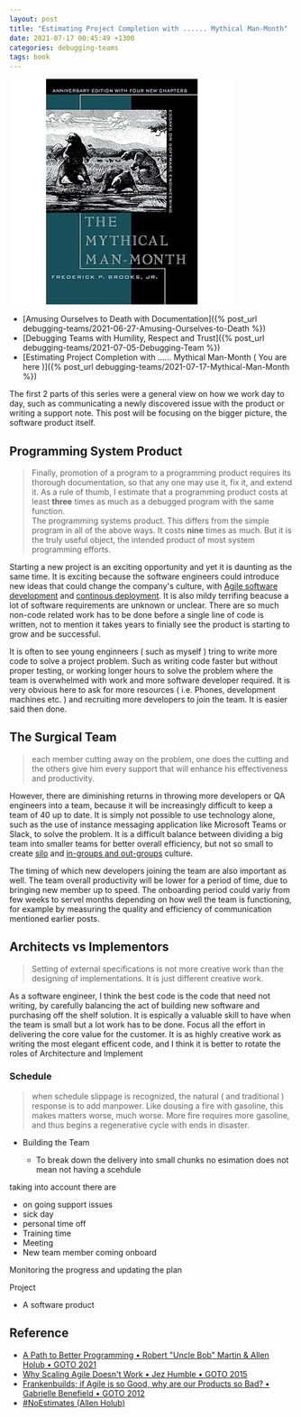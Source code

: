 ```yaml
---
layout: post
title: "Estimating Project Completion with ...... Mythical Man-Month"
date: 2021-07-17 00:45:49 +1300
categories: debugging-teams
tags: book
---
```


![Mythical Man Month](/assets/book/mythical-man-month.jpg)

- [Amusing Ourselves to Death with Documentation]({% post_url debugging-teams/2021-06-27-Amusing-Ourselves-to-Death %})
- [Debugging Teams with Humility, Respect and Trust]({% post_url debugging-teams/2021-07-05-Debugging-Team %})
- [Estimating Project Completion with ...... Mythical Man-Month ( You are here )]({% post_url debugging-teams/2021-07-17-Mythical-Man-Month %})

The first 2 parts of this series were a general view on how we work day to day, such as communicating a newly discovered issue with the product or writing a support note. This post will be focusing on the bigger picture, the software product itself.

## Programming System Product

> Finally, promotion of a program to a programming product requires its thorough documentation, so that any one may use it, fix it, and extend it. As a rule of thumb, I estimate that a programming product costs at least **three** times as much as a debugged program with the same function.  
> The programming systems product. This differs from the simple program in all of the above ways. It costs **nine** times as much. But it is the truly useful object, the intended product of most system programming efforts.

Starting a new project is an exciting opportunity and yet it is daunting as the same time. It is exciting because the software engineers could introduce new ideas that could change the company's culture, with [Agile software development](http://agilemanifesto.org) and [continous deployment](https://www.atlassian.com/continuous-delivery/principles/continuous-integration-vs-delivery-vs-deployment). It is also mildy terrifing beacuse a lot of software requirements are unknown or unclear. There are so much non-code related work has to be done before a single line of code is written, not to mention it takes years to finially see the product is starting to grow and be successful.

It is often to see young enginneers ( such as myself ) tring to write more code to solve a project problem. Such as writing code faster but without proper testing, or working longer hours to solve the problem where the team is overwhelmed with work and more software developer required. It is very obvious here to ask for more resources ( i.e. Phones, development machines etc. ) and recruiting more developers to join the team. It is easier said then done.

## The Surgical Team 

> each member cutting away on the problem, one does the cutting and the others give him every support that will enhance his effectiveness and productivity.

However, there are diminishing returns in throwing more developers or QA engineers into a team, because it will be increasingly difficult to keep a team of 40 up to date. It is simply not possible to use technology alone, such as the use of instance messaging application like Microsoft Teams or Slack, to solve the problem. It is a difficult balance between dividing a big team into smaller teams for better overall efficiency, but not so small to create [silo](https://en.wikipedia.org/wiki/Information_silo) and [in-groups and out-groups](https://en.wikipedia.org/wiki/In-group_and_out-group) culture.

The timing of which new developers joining the team are also important as well. The team overall productivity will be lower for a period of time, due to bringing new member up to speed. The onboarding period could variy from few weeks to servel months depending on how well the team is functioning, for example by measuring the quality and efficiency of communication mentioned earlier posts.

## Architects vs Implementors

> Setting of external specifications is not more creative work than the designing of implementations. It is just different creative work.

As a software engineer, I think the best code is the code that need not writing, by carefully balancing the act of building new software and purchasing off the shelf solution. It is espically a valuable skill to have when the team is small but a lot work has to be done. Focus all the effort in delivering the core value for the customer. It is as highly creative work as writing the most elegant efficent code, and I think it is better to rotate the roles of Architecture and Implement

### Schedule 

> when schedule slippage is recognized, the natural ( and traditional ) response is to add manpower. Like dousing a fire with gasoline, this makes matters worse, much worse. More fire requires more gasoline, and thus begins a regenerative cycle with ends in disaster.



- Building the Team


  - To break down the delivery into small chunks
no esimation does not mean not having a scehdule

taking into account there are
- on going support issues
- sick day
- personal time off
- Training time
- Meeting
- New team member coming onboard

Monitoring the progress and updating the plan


Project
- A software product 

## Reference

- [A Path to Better Programming • Robert "Uncle Bob" Martin & Allen Holub • GOTO 2021](https://youtu.be/QnmRpHFoYLk)
- [Why Scaling Agile Doesn't Work • Jez Humble • GOTO 2015](https://youtu.be/2zYxWEZ0gYg)
- [Frankenbuilds; if Agile is so Good, why are our Products so Bad? • Gabrielle Benefield • GOTO 2012](https://youtu.be/2JNXx8VdbAE)
- [#NoEstimates (Allen Holub)](https://youtu.be/QVBlnCTu9Ms)
